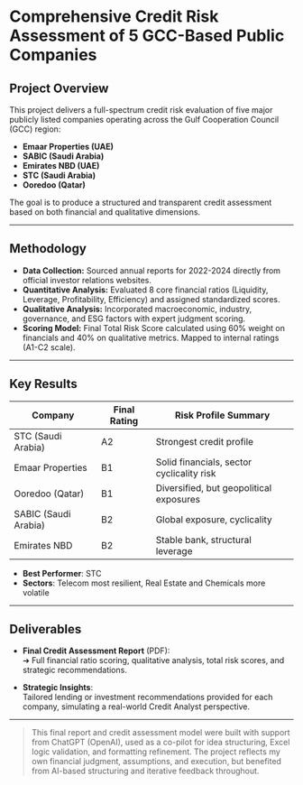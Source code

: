 # Comprehensive Credit Risk Assessment of 5 GCC-Based Public Companies

## Project Overview
This project delivers a full-spectrum credit risk evaluation of five major publicly listed companies operating across the Gulf Cooperation Council (GCC) region:
- **Emaar Properties (UAE)**
- **SABIC (Saudi Arabia)**
- **Emirates NBD (UAE)**
- **STC (Saudi Arabia)**
- **Ooredoo (Qatar)**

The goal is to produce a structured and transparent credit assessment based on both financial and qualitative dimensions.

---

## Methodology
- **Data Collection:** Sourced annual reports for 2022-2024 directly from official investor relations websites.
- **Quantitative Analysis:** Evaluated 8 core financial ratios (Liquidity, Leverage, Profitability, Efficiency) and assigned standardized scores.
- **Qualitative Analysis:** Incorporated macroeconomic, industry, governance, and ESG factors with expert judgment scoring.
- **Scoring Model:** Final Total Risk Score calculated using 60% weight on financials and 40% on qualitative metrics. Mapped to internal ratings (A1-C2 scale).

---

## Key Results
| Company             | Final Rating | Risk Profile Summary |
|---------------------|--------------|-----------------------|
| STC (Saudi Arabia)   | A2           | Strongest credit profile |
| Emaar Properties     | B1           | Solid financials, sector cyclicality risk |
| Ooredoo (Qatar)      | B1           | Diversified, but geopolitical exposures |
| SABIC (Saudi Arabia) | B2           | Global exposure, cyclicality |
| Emirates NBD         | B2           | Stable bank, structural leverage |

- **Best Performer**: STC  
- **Sectors**: Telecom most resilient, Real Estate and Chemicals more volatile

---

## Deliverables

- **Final Credit Assessment Report** (PDF):  
  ➔ Full financial ratio scoring, qualitative analysis, total risk scores, and strategic recommendations.

- **Strategic Insights**:  
  Tailored lending or investment recommendations provided for each company, simulating a real-world Credit Analyst perspective.

---

> This final report and credit assessment model were built with support from ChatGPT
(OpenAI), used as a co-pilot for idea structuring, Excel logic validation, and formatting
refinement. The project reflects my own financial judgment, assumptions, and execution, but
benefited from AI-based structuring and iterative feedback throughout.






